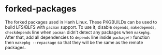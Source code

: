 # forked-packages
The forked packages used in Hanh Linux.
These PKGBUILDs can be used to build LFS/BLFS with `pacman` support.
To use it, disable `depends`, `makedepends`, `checkdepends` line when `pacman` didn't detect any packages when `makepkg`.  After that, add all dependencies to `depends` line inside `package()` function then `makepkg --repackage` so that they will be the same as the remote packages. 
